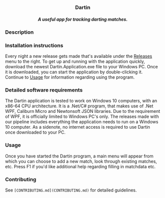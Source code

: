 <h3 align="center" style="border-bottom: none">Dartin </h3>
<h5 align="center">A useful app for tracking darting matches. </h5>

### Description

### Installation instructions
Every night a new release gets made that's available under the [Releases](https://github.com/RayBarneveldInc/Dartin/releases) menu to the right.
To get up and running with the application quickly, download the newest Dartin.Application.exe file to your Windows PC.
Once it is downloaded, you can start the application by double-clicking it.
Continue to [Usage](#usage) for information regarding using the program.  

### Detailed software requirements
The Dartin application is tested to work on Windows 10 computers, with an x86-64 CPU architecture.
It is a .Net/C# program, that makes use of .Net WPF, Caliburn Micro and Newtonsoft JSON libraries.
Due to the requirement of WPF, it is officially limited to Windows PC's only.
The releases made with our pipeline includes everything the application needs to run on a Windows 10 computer.
As a sidenote, no internet access is required to use Dartin once downloaded to your PC.

### Usage

Once you have started the Dartin program,
a main menu will appear from which you can choose to add a new match, look through existing matches, etc.
Press F1 if you'd like additional help regarding filling in matchdata etc.

### Contributing
See `[CONTRIBUTING.md](CONTRIBUTING.md)` for detailed guidelines.
